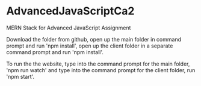 # AdvancedJavaScriptCa2
MERN Stack for Advanced JavaScript Assignment

Download the folder from github, open up the main folder in command prompt and run 'npm install', open up the client folder in a separate command prompt and run 'npm install'.

To run the the website, type into the command prompt for the main folder, 'npm run watch' and type into the command prompt for the client folder, run 'npm start'.
